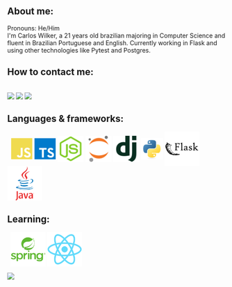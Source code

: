 About me:
---
Pronouns: He/Him <br/>
I'm Carlos Wilker, a 21 years old brazilian majoring in Computer Science and fluent in Brazilian Portuguese and English. Currently working in Flask and using other technologies like Pytest and Postgres.

How to contact me:
---
<br>
<a href="mailto:cwilkersantana@gmail.com"><img src="https://img.shields.io/badge/-Gmail-%23333?style=for-the-badge&logo=gmail&logoColor=white" target="_blank"></a>
<a href="https://hachyderm.io/@wilker"><img src="https://img.shields.io/badge/-Mastodon-7B68EE?logo=mastodon&style=for-the-badge&logoColor=white" target="_blank"></a>
<a href="https://www.linkedin.com/in/carlos-wilker-nogueira-santana-9855631a8/"><img src="https://img.shields.io/badge/LinkedIn-0077B5?style=for-the-badge&logo=linkedin&logoColor=white" target="_blank"></a>

Languages & frameworks:
---
&nbsp;
<img align="center" alt="Js" title="JavaScript" width="50" src="https://raw.githubusercontent.com/devicons/devicon/master/icons/javascript/javascript-plain.svg">
<img align="center" alt="Ts" title="Typescript" width="50" src="https://raw.githubusercontent.com/devicons/devicon/1119b9f84c0290e0f0b38982099a2bd027a48bf1/icons/typescript/typescript-original.svg">
<img align="center" alt="Node" title="NodeJS" width="60" src="https://raw.githubusercontent.com/devicons/devicon/master/icons/nodejs/nodejs-original.svg">
<img align="center" alt="Jupyter" title="Jupyter Notebook" width="60" src="https://raw.githubusercontent.com/devicons/devicon/1119b9f84c0290e0f0b38982099a2bd027a48bf1/icons/jupyter/jupyter-original.svg">
<img align="center" alt="Dj" title="Django"  width="60" src="https://raw.githubusercontent.com/devicons/devicon/1119b9f84c0290e0f0b38982099a2bd027a48bf1/icons/django/django-plain.svg">
<img align="center" alt="Py" title="Python"  width="50" src="https://raw.githubusercontent.com/devicons/devicon/1119b9f84c0290e0f0b38982099a2bd027a48bf1/icons/python/python-original.svg">
<img align="center" alt="Flask" title="Flask" width="80" src="https://raw.githubusercontent.com/devicons/devicon/1119b9f84c0290e0f0b38982099a2bd027a48bf1/icons/flask/flask-original-wordmark.svg">
<img align="center" alt="java" title="Java" width="80" src="https://raw.githubusercontent.com/devicons/devicon/1119b9f84c0290e0f0b38982099a2bd027a48bf1/icons/java/java-original-wordmark.svg">

Learning:
---
&nbsp;
<img align="center" alt="spring framework" title="Spring" width="80" src="https://raw.githubusercontent.com/devicons/devicon/1119b9f84c0290e0f0b38982099a2bd027a48bf1/icons/spring/spring-original-wordmark.svg">
<img align="center" alt="reactjs" title="React" width="80" src="https://raw.githubusercontent.com/devicons/devicon/1119b9f84c0290e0f0b38982099a2bd027a48bf1/icons/react/react-original.svg">

<div>
  <a href="https://github.com/wilker345">
    <img height="185em" src="https://github-readme-stats.vercel.app/api/top-langs/?username=wilker345&layout=compact&langs_count=7&theme=radical"/>
  </a>
</div>
